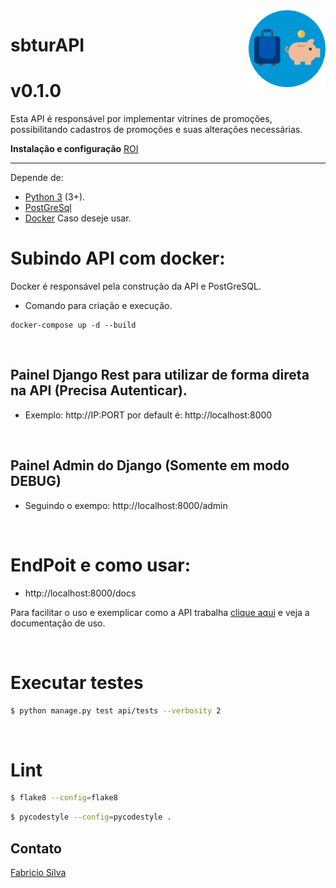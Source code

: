 <img src="docs/sbtur.png" width="123px" alt="verifica.me" align="right">

# sbturAPI

# v0.1.0

Esta API é responsável por implementar vitrines de promoções, possibilitando cadastros de promoções e suas alterações necessárias.

**Instalação e configuração** [ROI](https://github.com/fabricioadenir/sbturAPI/blob/master/ROI.md)

***
Depende de:
* [Python 3](https://www.python.org/downloads/) (3+).
* [PostGreSql](https://www.postgresql.org/download/windows/)
* [Docker](https://hub.docker.com/editions/community/docker-ce-desktop-windows) Caso deseje usar.

# Subindo API com docker:
Docker é responsável pela construção da API e PostGreSQL.

* Comando para criação e execução.
```
docker-compose up -d --build
```
&nbsp;
## Painel Django Rest para utilizar de forma direta na API (Precisa Autenticar).

* Exemplo: http://IP:PORT por default é: http://localhost:8000

&nbsp;
## Painel Admin do Django (Somente em modo DEBUG)

* Seguindo o exempo: http://localhost:8000/admin

&nbsp;

# EndPoit e como usar:

* http://localhost:8000/docs

Para facilitar o uso e exemplicar como a API trabalha [clique aqui](https://github.com/fabricioadenir/sbturAPI/blob/main/docs/DOC.md) e veja a documentação de uso.

&nbsp;
# Executar testes
```sh
$ python manage.py test api/tests --verbosity 2
```

&nbsp;

# Lint
```sh
$ flake8 --config=flake8
```
```sh
$ pycodestyle --config=pycodestyle .
```

## Contato


[Fabricio Silva](mailto:fabricioadenir@gmail.com)